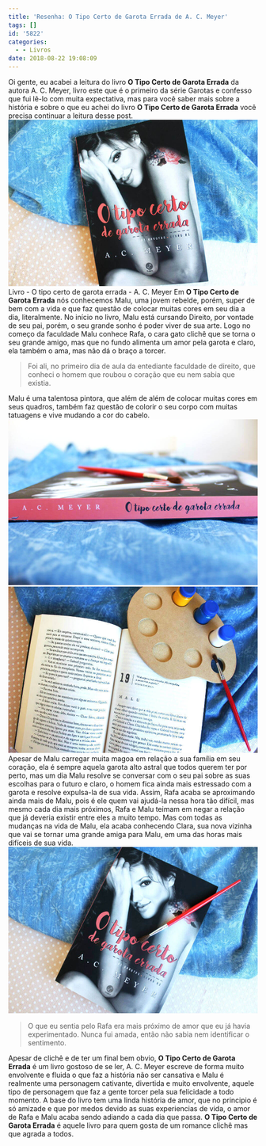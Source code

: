 ```yaml
---
title: 'Resenha: O Tipo Certo de Garota Errada de A. C. Meyer'
tags: []
id: '5822'
categories:
  - - Livros
date: 2018-08-22 19:08:09
---
```


Oi gente, eu acabei a leitura do livro **O Tipo Certo de Garota Errada** da autora A. C. Meyer, livro este que é o primeiro da série Garotas e confesso que fui lê-lo com muita expectativa, mas para você saber mais sobre a história e sobre o que eu achei do livro **O Tipo Certo de Garota Errada** você precisa continuar a leitura desse post. ![Livro - O tipo certo de garota errada - A. C. Meyer](/images/2018/08/livro-o-tipo-certo-de-garota-errada.jpg "Livro - O tipo certo de garota errada - A. C. Meyer") Livro - O tipo certo de garota errada - A. C. Meyer Em **O Tipo Certo de Garota Errada** nós conhecemos Malu, uma jovem rebelde, porém, super de bem com a vida e que faz questão de colocar muitas cores em seu dia a dia, literalmente. No início no livro, Malu está cursando Direito, por vontade de seu pai, porém, o seu grande sonho é poder viver de sua arte. Logo no começo da faculdade Malu conhece Rafa, o cara gato clichê que se torna o seu grande amigo, mas que no fundo alimenta um amor pela garota e claro, ela também o ama, mas não dá o braço a torcer.

> Foi ali, no primeiro dia de aula da entediante faculdade de direito, que conheci o homem que roubou o coração que eu nem sabia que existia.

Malu é uma talentosa pintora, que além de além de colocar muitas cores em seus quadros, também faz questão de colorir o seu corpo com muitas tatuagens e vive mudando a cor do cabelo. ![lombada do livro - o tipo certo de garota errada - A. C. Meyer](/images/2018/08/lombada-livro-o-tipo-certo-de-garota-errada.jpg "lombada do livro - o tipo certo de garota errada - A. C. Meyer") ![Páginas do livro - O tipo certo de garota errada de A. C. Meyer](/images/2018/08/resenha-o-tipo-certo-de-garota-errada.jpg "Páginas do livro - O tipo certo de garota errada de A. C. Meyer") Apesar de Malu carregar muita magoa em relação a sua família em seu coração, ela é sempre aquela garota alto astral que todos querem ter por perto, mas um dia Malu resolve se conversar com o seu pai sobre as suas escolhas para o futuro e claro, o homem fica ainda mais estressado com a garota e resolve expulsa-la de sua vida. Assim, Rafa acaba se aproximando ainda mais de Malu, pois é ele quem vai ajudá-la nessa hora tão difícil, mas mesmo cada dia mais próximos, Rafa e Malu teimam em negar a relação que já deveria existir entre eles a muito tempo. Mas com todas as mudanças na vida de Malu, ela acaba conhecendo Clara, sua nova vizinha que vai se tornar uma grande amiga para Malu, em uma das horas mais difíceis de sua vida. ![capa do livro - o tipo certo de garota errada de A. C. Meyer](/images/2018/08/capa-do-livro-o-tipo-certo-de-garota-errada.jpg "capa do livro - o tipo certo de garota errada de A. C. Meyer")

> O que eu sentia pelo Rafa era mais próximo de amor que eu já havia experimentado. Nunca fui amada, então não sabia nem identificar o sentimento.

Apesar de clichê e de ter um final bem obvio, **O Tipo Certo de Garota Errada** é um livro gostoso de se ler, A. C. Meyer escreve de forma muito envolvente e fluida o que faz a história não ser cansativa e Malu é realmente uma personagem cativante, divertida e muito envolvente, aquele tipo de personagem que faz a gente torcer pela sua felicidade a todo momento. A base do livro tem uma linda história de amor, que no principio é só amizade e que por medos devido as suas experiencias de vida, o amor de Rafa e Malu acaba sendo adiando a cada dia que passa. **O Tipo Certo de Garota Errada** é aquele livro para quem gosta de um romance clichê mas que agrada a todos.

